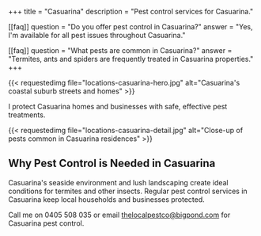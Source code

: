 +++
title = "Casuarina"
description = "Pest control services for Casuarina."

[[faq]]
question = "Do you offer pest control in Casuarina?"
answer = "Yes, I'm available for all pest issues throughout Casuarina."

[[faq]]
question = "What pests are common in Casuarina?"
answer = "Termites, ants and spiders are frequently treated in Casuarina properties."
+++

{{< requestedimg file="locations-casuarina-hero.jpg" alt="Casuarina's coastal suburb streets and homes" >}}

I protect Casuarina homes and businesses with safe, effective pest treatments.

{{< requestedimg file="locations-casuarina-detail.jpg" alt="Close-up of pests common in Casuarina residences" >}}

## Why Pest Control is Needed in Casuarina

Casuarina's seaside environment and lush landscaping create ideal conditions for termites and other insects. Regular pest control services in Casuarina keep local households and businesses protected.

Call me on 0405 508 035 or email thelocalpestco@bigpond.com for Casuarina pest control.
